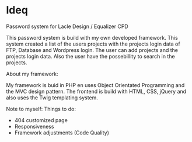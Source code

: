 # ldeq
Password system for Lacle Design / Equalizer CPD

This password system is build with my own developed framework. This system created a list of the users projects with the projects login data of FTP, Database and Wordpress login. The user can add projects and the projects login data. Also the user have the possebillity to search in the projects.

About my framework:

My framework is buid in PHP en uses Object Orientated Programming and the MVC design pattern. The frontend is build with HTML, CSS, jQuery and also uses the Twig templating system.

Note to myself: 
Things to do:

- 404 customized page
- Responsiveness
- Framework adjustments (Code Quality)
